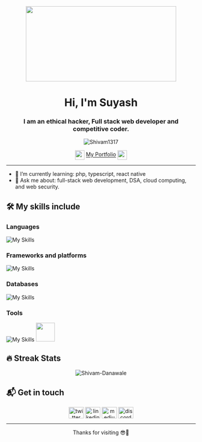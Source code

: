 <div align="center">
  <img align="center" height="200px" width="400px" src="https://camo.githubusercontent.com/85add4a9633786947f86fe4e86eb5aca6b190ff47345434755a0d98f488fefa7/68747470733a2f2f646576656c6f706572732e67697068792e636f6d2f6272616e63682f6d61737465722f7374617469632f6170692d35313264333663303936363236383237313731303861333862626235633537642e676966"/>
</div>

<h1 align="center">Hi, I'm Suyash</h1>
<h3 align="center">I am an ethical hacker, Full stack web developer and competitive coder.</h3>

<div align="center">
  <p> 
    <img src="https://komarev.com/ghpvc/?username=shivam1317&label=Profile%20views&color=023e8a&style=flat" alt="Shivam1317" /> 
  </p>
</div>

<div align="center">
  <img src="https://cdn.discordapp.com/emojis/619643456310083656.gif?size=160&quality=lossless" align="center" height="25px" width="25px"/>
  <a href="nonononon" target="_blank" align="center">My Portfolio</a>
  <img src="https://cdn.discordapp.com/emojis/619643456310083656.gif?size=160&quality=lossless" align="center" height="25px" width="25px"/>
</div>

-----

- 🌱 I’m currently learning: php, typescript, react native
- 💬 Ask me about: full-stack web development, DSA, cloud computing, and web security.

## 🛠 My skills include

### Languages
![My Skills](https://skillicons.dev/icons?i=cpp,html,css,js,ts,golang,python,php,java&theme=dark)

### Frameworks and platforms
![My Skills](https://skillicons.dev/icons?i=react,nextjs,angular,nodejs,nestjs,express,tailwind,bootstrap,aws,azure,linux,materialui&theme=dark)

### Databases
![My Skills](https://skillicons.dev/icons?i=mongodb,firebase,mysql&theme=dark)

### Tools
![My Skills](https://skillicons.dev/icons?i=git,github,md,vscode,redux,prisma,netlify,vercel&theme=dark)
<img height="50" width="50" src="https://forum.obsidian.md/uploads/default/original/2X/b/b0c1ac65c3b9c3c94389bbfa5466dae781e06d85.png"/>

## 🔥 Streak Stats
<p align="center">
  <img src="https://github-readme-streak-stats.herokuapp.com/?user=SuyashVats&theme=black-ice" alt="Shivam-Danawale"  />
</p>

## 📬 Get in touch

<p align="center">
  <a href="https://twitter.com" target="_blank"><img align="center" src="https://raw.githubusercontent.com/rahuldkjain/github-profile-readme-generator/master/src/images/icons/Social/twitter.svg" alt="twitter" height="30" width="40" /></a>
  <a href="https://linkedin.com" target="_blank"><img align="center" src="https://raw.githubusercontent.com/rahuldkjain/github-profile-readme-generator/master/src/images/icons/Social/linked-in-alt.svg" alt="linkedin" height="30" width="40" /></a>
  <a href="https://medium.com" target="_blank"><img align="center" src="https://cdn.mos.cms.futurecdn.net/uazw6gFQuEC29mxMM55Tpb-320-80.jpg" alt="medium" height="30" width="40"/></a>
  <a href="https://dsc.gg" target="_blank"><img align="center" src="https://skillicons.dev/icons?i=discord&theme=dark" height="30" width="40" alt="discord"/></a>
</p>

----

<p align="center">
  Thanks for visiting 😎🤝
</p>
